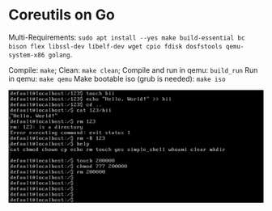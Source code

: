 # Coreutils on Go

Multi-Requirements: ```sudo apt install --yes make build-essential bc bison flex libssl-dev libelf-dev wget cpio fdisk dosfstools qemu-system-x86 golang```.

Compile: ```make```;
Clean: ```make clean```;
Compile and run in qemu: ```build_run```
Run in qemu: ```make qemu```
Make bootable iso (grub is needed): ```make iso```

![screen from screens/qemu.png](screens/qemu.png)
